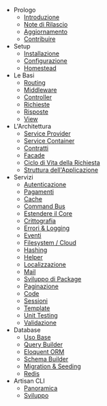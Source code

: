 - Prologo
    - [Introduzione](/documentazione/master/introduzione)
    - [Note di Rilascio](/documentazione/master/note-di-rilascio)
    - [Aggiornamento](/documentazione/master/aggiornamento)
    - [Contribuire](/documentazione/master/contribuire)
- Setup
    - [Installazione](/documentazione/master/installazione)
    - [Configurazione](/documentazione/master/configurazione)
    - [Homestead](/documentazione/master/homestead)
- Le Basi
    - [Routing](/documentazione/master/routing)
    - [Middleware](/documentazione/master/middleware)
    - [Controller](/documentazione/master/controller)
    - [Richieste](/documentazione/master/richieste)
    - [Risposte](/documentazione/master/risposte)
    - [View](/documentazione/master/view)
- L'Architettura
    - [Service Provider](/documentazione/master/provider)
    - [Service Container](/documentazione/master/container)
    - [Contratti](/documentazione/master/contratti)
    - [Facade](/documentazione/master/facade)
    - [Ciclo di Vita della Richiesta](/documentazione/master/ciclo-vita-richiesta)
    - [Struttura dell'Applicazione](/documentazione/master/struttura-applicazione)
- Servizi
    - [Autenticazione](/documentazione/master/autenticazione)
    - [Pagamenti](/documentazione/master/pagamenti)
    - [Cache](/documentazione/master/cache)
    - [Command Bus](/documentazione/master/bus)
    - [Estendere il Core](/documentazione/master/estendere-core)
    - [Crittografia](/documentazione/master/crittografia)
    - [Errori & Logging](/documentazione/master/errori-logging)
    - [Eventi](/documentazione/master/eventi)
    - [Filesystem / Cloud](/documentazione/master/filesystem-cloud)
    - [Hashing](/documentazione/master/hashing)
    - [Helper](/documentazione/master/helper)
    - [Localizzazione](/documentazione/master/localizzazione)
    - [Mail](/documentazione/master/mail)
    - [Sviluppo di Package](/documentazione/master/sviluppo-package)
    - [Paginazione](/documentazione/master/paginazione)
    - [Code](/documentazione/master/code)
    - [Sessioni](/documentazione/master/sessioni)
    - [Template](/documentazione/master/template)
    - [Unit Testing](/documentazione/master/testing)
    - [Validazione](/documentazione/master/validazione)
- Database
    - [Uso Base](/documentazione/master/uso-base)
    - [Query Builder](/documentazione/master/query-builder)
    - [Eloquent ORM](/documentazione/master/eloquent)
    - [Schema Builder](/documentazione/master/schema-builder)
    - [Migration & Seeding](/documentazione/master/migration)
    - [Redis](/documentazione/master/redis)
- Artisan CLI
    - [Panoramica](/documentazione/master/artisan)
    - [Sviluppo](/documentazione/master/sviluppo-artisan)
